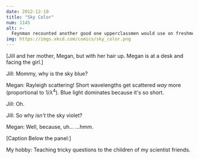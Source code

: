 ```yaml
---
date: 2012-12-10
title: "Sky Color"
num: 1145
alt: >-
  Feynman recounted another good one upperclassmen would use on freshmen physics students: When you look at words in a mirror, how come they're reversed left to right but not top to bottom? What's special about the horizontal axis?
img: https://imgs.xkcd.com/comics/sky_color.png
---
```

[Jill and her mother, Megan, but with her hair up. Megan is at a desk and facing the girl.]

Jill: Mommy, why is the sky blue?

Megan: Rayleigh scattering! Short wavelengths get scattered *way* more (proportional to 1/*<span title="lambda">λ</span>*<sup>4</sup>). Blue light dominates because it's so short.

Jill: Oh.

Jill: So why *isn't* the sky violet?

Megan: Well, because, uh... ...hmm.

[Caption Below the panel:]

My hobby: Teaching tricky questions to the children of my scientist friends.